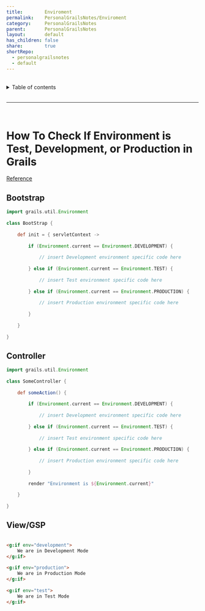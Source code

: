 ```yaml
---  
title:        Enviroment    
permalink:    PersonalGrailsNotes/Enviroment    
category:     PersonalGrailsNotes    
parent:       PersonalGrailsNotes    
layout:       default    
has_children: false    
share:        true    
shortRepo:    
  - personalgrailsnotes    
  - default    
---  
```

    
    
<br/>    
    
<details markdown="block">    
<summary>    
Table of contents    
</summary>    
{: .text-delta }    
1. TOC    
{:toc}    
</details>    
    
<br/>    
    
***    
    
<br/>    
    
# How To Check If Environment is Test, Development, or Production in Grails    
    
[Reference](http://grails.asia/how-to-check-if-environment-is-test-development-or-production-in-grails)    
    
## Bootstrap    
    
```groovy    
import grails.util.Environment    
    
class BootStrap {    
    
    def init = { servletContext ->    
    
        if (Environment.current == Environment.DEVELOPMENT) {    
    
            // insert Development environment specific code here     
    
        } else if (Environment.current == Environment.TEST) {    
    
            // insert Test environment specific code here     
    
        } else if (Environment.current == Environment.PRODUCTION) {    
    
            // insert Production environment specific code here     
    
        }    
    
    }    
    
}    
```    
    
## Controller    
    
```groovy     
import grails.util.Environment    
    
class SomeController {    
    
    def someAction() {    
    
        if (Environment.current == Environment.DEVELOPMENT) {    
    
            // insert Development environment specific code here     
    
        } else if (Environment.current == Environment.TEST) {    
    
            // insert Test environment specific code here     
    
        } else if (Environment.current == Environment.PRODUCTION) {    
    
            // insert Production environment specific code here     
    
        }    
    
        render "Environment is ${Environment.current}"    
    
    }    
    
}     
```    
    
## View/GSP    
    
```html    
    
<g:if env="development">    
    We are in Development Mode    
</g:if>    
    
<g:if env="production">    
    We are in Production Mode    
</g:if>    
    
<g:if env="test">    
    We are in Test Mode    
</g:if>     
```